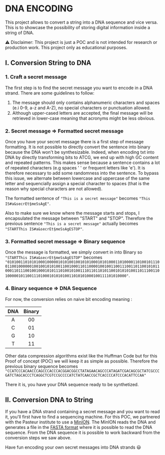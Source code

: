 # DNA ENCODING

This project allows to convert a string into a DNA sequence and vice versa. This is to showcase the possibility of storing digital information inside a string of DNA. 

⚠ Disclaimer: This project is just a POC and is not intended for research or production work. This project only as educational purposes.

## I. Conversion String to DNA
### 1. Craft a secret message
The first step is to find the secret message you want to encode in a DNA strand. There are some guidelines to follow:
1. The message should only contains alphanumeric characters and spaces (e.i 0-9, a-z and A-Z), no special characters or punctuation allowed.
2. Although upper-cased letters are accepted, the final message will be retrieved in lower-case meaning that acronyms might be less obvious.

### 2. Secret message => Formatted secret message
Once you have your secret message there is a first step of message formatting. It is not possible to directly convert the sentence into binary because the DNA won't be synthesizable. Indeed, when encoding txt into DNA by directly transforming bits to ATCG, we end up with high GC content and repeated patterns. This makes sense because a sentence contains a lot of repeated characters (e.g spaces ' ' or frequent letters like 'e'). It is therefore necessary to add some randomness into the sentence. To bypass this issue, we alternate between lowercase and uppercase of the same letter and sequencially assign a special character to spaces (that is the reason why special characters are not allowed).

The formatted sentence of `"This is a secret message"` becomes `"This IS#a&secrEt§meSsAgE"`.

Also to make sure we know where the message starts and stops, I encapsulated the message between "START" and "STOP". Therefore the previous sentence `"This is a secret message"` actually becomes `"STARTThis IS#a&secrEt§meSsAgESTOP"`.

### 3. Formatted secret message => Binary sequence 
Once the message is formatted, we simply convert in into Binary so `"STARTThis IS#a&secrEt§meSsAgESTOP"` becomes `"010100110101010001000001010100100101010001010100011010000110100101110011001000000100100101010011001000110110000100100110011100110110010101100011011100100100010101110100101001110110110101100101010100110111001101000001011001110100010101010011010101000100111101010000"`.

### 4. Binary sequence => DNA Sequence
For now, the conversion relies on naive bit encoding meaning :

| DNA | Binary |
| :---: | :---: |
| A | 00 |
| C | 01 |
| G | 10 |
| T | 11 |

Other data compression algorithms exist like the Huffman Code but for this Proof of concept (POC) we will keep it as simple as possible. Therefore the previous binary sequence becomes `"CCATCCCACAACCCAGCCCACCCACGGACGGCCTATAGAACAGCCCATAGATCGACAGCGCTATCGCCCGATCTAGCACCCTCAGGCTCGTCCGCCCCATCTATCAACCGCTCACCCCATCCCACATTCCAA"`

There it is, you have your DNA sequence ready to be synthetized.

## II. Conversion DNA to String
If you have a DNA strand containing a secret message and you want to read it, you'll first have to find a sequencing machine. 
For this POC, we partnered with the Pasteur institute to use a [MinION](https://nanoporetech.com/products/minion). 
The MinION reads the DNA and generates a file in the [FASTA format](minion_sequence.fasta) where it is possible to read the DNA sequence. From the DNA sequence it is possible to work backward from the conversion steps we saw above. 

Have fun encoding your own secret messages into DNA strands :smiley:
